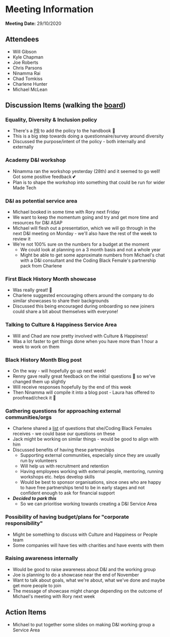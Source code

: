 # Meeting Information

**Meeting Date:** 29/10/2020

## Attendees

- Will Gibson
- Kyle Chapman
- Joe Roberts
- Chris Parsons
- Ninamma Rai
- Chad Tomkiss
- Charlene Hunter
- Michael McLean


## Discussion Items (walking the [board](https://trello.com/b/tjS0D0Jd))

### Equality, Diversity & Inclusion policy

- There's a [PR](https://github.com/madetech/handbook/pull/405) to add the policy to the handbook 🎉
- This is a big step towards doing a questionnaire/survey around diversity
- Discussed the purpose/intent of the policy - both internally and externally


### Academy D&I workshop

- Ninamma ran the workshop yesterday (28th) and it seemed to go well! Got some positive feedback 💕
- Plan is to shape the workshop into something that could be run for wider Made Tech

### D&I as potential service area

- Michael booked in some time with Rory next Friday
- We want to keep the momentum going and try and get more time and resources for D&I ASAP
- Michael will flesh out a presentation, which we will go through in the next D&I meeting on Monday - we'll also have the rest of the week to review it
- We're not 100% sure on the numbers for a budget at the moment
    - We could look at planning on a 3 month basis and not a whole year 
    - Might be able to get some approximate numbers from Michael's chat with a D&I consultant and the Coding Black Female's partnership pack from Charlene
    

### First Black History Month showcase

- Was really great! 🎉
- Charlene suggested encouraging others around the company to do similar showcases to share their backgrounds
- Discussed this being encouraged during onboarding so new joiners could share a bit about themselves with everyone!


### Talking to Culture & Happiness Service Area

- Will and Chad are now pretty involved with Culture & Happiness!
- Was a lot faster to get things done when you have more than 1 hour a week to work on them

### Black History Month Blog post

- On the way - will hopefully go up next week!
- Renny gave really great feedback on the initial questions 🙏 so we've changed them up slightly
- Will receive responses hopefully by the end of this week
- Then Ninamma will compile it into a blog post - Laura has offered to proofread/check it 🙏 

### Gathering questions for approaching external communities/orgs

- Charlene shared a [list](https://trello.com/c/bGu5aI6Y) of questions that she/Coding Black Females receives - we could base our questions on these
- Jack might be working on similar things - would be good to align with him
- Discussed benefits of having these partnerships
    - Supporting external communities, especially since they are usually run by volunteers
    - Will help us with recruitment and retention
    - Having employees working with external people, mentoring, running workshops etc. helps develop skills
    - Would be best to sponsor organisations, since ones who are happy to have free partnerships tend to be in early stages and not confident enough to ask for financial support
- ***Decided to park this***
    - So we can prioritise working towards creating a D&I Service Area

### Possibility of having budget/plans for "corporate responsibility"

- Might be something to discuss with Culture and Happiness or People team
- Some companies will have ties with charities and have events with them

### Raising awareness internally

- Would be good to raise awareness about D&I and the working group
- Joe is planning to do a showcase near the end of November
- Want to talk about goals, what we're about, what we've done and maybe get more people to join
- The message of showcase might change depending on the outcome of Michael's meeting with Rory next week


## Action Items

- Michael to put together some slides on making D&I working group a Service Area